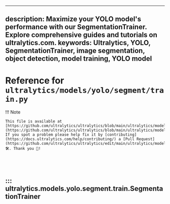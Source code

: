 ______________________________________________________________________

## description: Maximize your YOLO model's performance with our SegmentationTrainer. Explore comprehensive guides and tutorials on ultralytics.com. keywords: Ultralytics, YOLO, SegmentationTrainer, image segmentation, object detection, model training, YOLO model

# Reference for `ultralytics/models/yolo/segment/train.py`

!!! Note

```
This file is available at [https://github.com/ultralytics/ultralytics/blob/main/ultralytics/models/yolo/segment/train.py](https://github.com/ultralytics/ultralytics/blob/main/ultralytics/models/yolo/segment/train.py). If you spot a problem please help fix it by [contributing](https://docs.ultralytics.com/help/contributing/) a [Pull Request](https://github.com/ultralytics/ultralytics/edit/main/ultralytics/models/yolo/segment/train.py) 🛠️. Thank you 🙏!
```

<br><br>

## ::: ultralytics.models.yolo.segment.train.SegmentationTrainer

<br><br>
